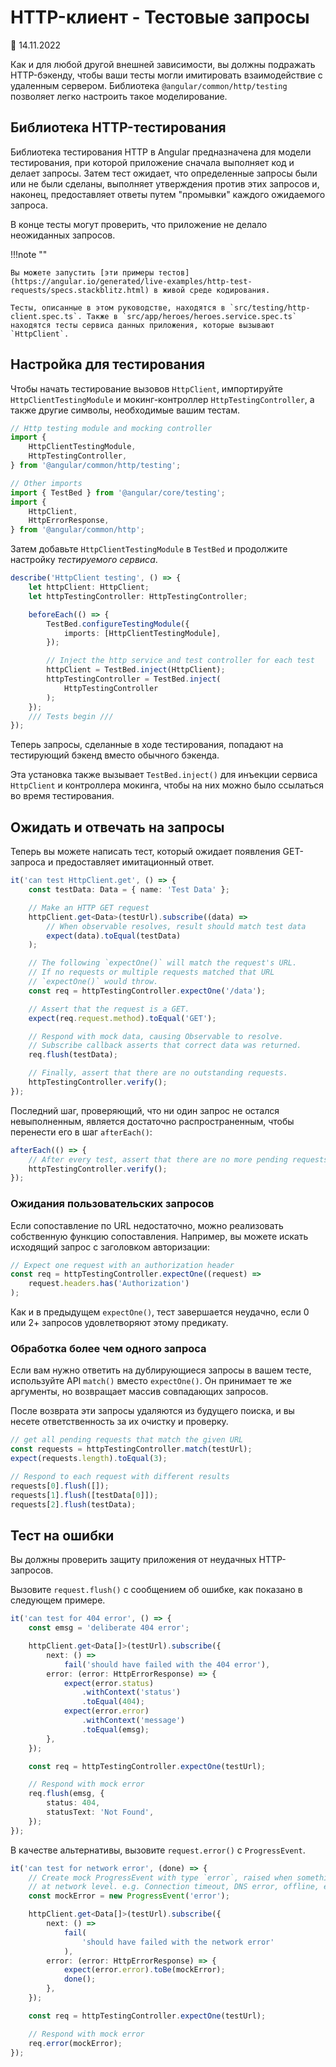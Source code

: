 # HTTP-клиент - Тестовые запросы

:date: 14.11.2022

Как и для любой другой внешней зависимости, вы должны подражать HTTP-бэкенду, чтобы ваши тесты могли имитировать взаимодействие с удаленным сервером. Библиотека `@angular/common/http/testing` позволяет легко настроить такое моделирование.

## Библиотека HTTP-тестирования

Библиотека тестирования HTTP в Angular предназначена для модели тестирования, при которой приложение сначала выполняет код и делает запросы. Затем тест ожидает, что определенные запросы были или не были сделаны, выполняет утверждения против этих запросов и, наконец, предоставляет ответы путем "промывки" каждого ожидаемого запроса.

В конце тесты могут проверить, что приложение не делало неожиданных запросов.

!!!note ""

    Вы можете запустить [эти примеры тестов](https://angular.io/generated/live-examples/http-test-requests/specs.stackblitz.html) в живой среде кодирования.

    Тесты, описанные в этом руководстве, находятся в `src/testing/http-client.spec.ts`. Также в `src/app/heroes/heroes.service.spec.ts` находятся тесты сервиса данных приложения, которые вызывают `HttpClient`.

## Настройка для тестирования

Чтобы начать тестирование вызовов `HttpClient`, импортируйте `HttpClientTestingModule` и мокинг-контроллер `HttpTestingController`, а также другие символы, необходимые вашим тестам.

```ts
// Http testing module and mocking controller
import {
    HttpClientTestingModule,
    HttpTestingController,
} from '@angular/common/http/testing';

// Other imports
import { TestBed } from '@angular/core/testing';
import {
    HttpClient,
    HttpErrorResponse,
} from '@angular/common/http';
```

Затем добавьте `HttpClientTestingModule` в `TestBed` и продолжите настройку _тестируемого сервиса_.

```ts
describe('HttpClient testing', () => {
    let httpClient: HttpClient;
    let httpTestingController: HttpTestingController;

    beforeEach(() => {
        TestBed.configureTestingModule({
            imports: [HttpClientTestingModule],
        });

        // Inject the http service and test controller for each test
        httpClient = TestBed.inject(HttpClient);
        httpTestingController = TestBed.inject(
            HttpTestingController
        );
    });
    /// Tests begin ///
});
```

Теперь запросы, сделанные в ходе тестирования, попадают на тестирующий бэкенд вместо обычного бэкенда.

Эта установка также вызывает `TestBed.inject()` для инъекции сервиса `HttpClient` и контроллера мокинга, чтобы на них можно было ссылаться во время тестирования.

## Ожидать и отвечать на запросы

Теперь вы можете написать тест, который ожидает появления GET-запроса и предоставляет имитационный ответ.

```ts
it('can test HttpClient.get', () => {
    const testData: Data = { name: 'Test Data' };

    // Make an HTTP GET request
    httpClient.get<Data>(testUrl).subscribe((data) =>
        // When observable resolves, result should match test data
        expect(data).toEqual(testData)
    );

    // The following `expectOne()` will match the request's URL.
    // If no requests or multiple requests matched that URL
    // `expectOne()` would throw.
    const req = httpTestingController.expectOne('/data');

    // Assert that the request is a GET.
    expect(req.request.method).toEqual('GET');

    // Respond with mock data, causing Observable to resolve.
    // Subscribe callback asserts that correct data was returned.
    req.flush(testData);

    // Finally, assert that there are no outstanding requests.
    httpTestingController.verify();
});
```

Последний шаг, проверяющий, что ни один запрос не остался невыполненным, является достаточно распространенным, чтобы перенести его в шаг `afterEach()`:

```ts
afterEach(() => {
    // After every test, assert that there are no more pending requests.
    httpTestingController.verify();
});
```

### Ожидания пользовательских запросов

Если сопоставление по URL недостаточно, можно реализовать собственную функцию сопоставления. Например, вы можете искать исходящий запрос с заголовком авторизации:

```ts
// Expect one request with an authorization header
const req = httpTestingController.expectOne((request) =>
    request.headers.has('Authorization')
);
```

Как и в предыдущем `expectOne()`, тест завершается неудачно, если 0 или 2+ запросов удовлетворяют этому предикату.

### Обработка более чем одного запроса

Если вам нужно ответить на дублирующиеся запросы в вашем тесте, используйте API `match()` вместо `expectOne()`. Он принимает те же аргументы, но возвращает массив совпадающих запросов.

После возврата эти запросы удаляются из будущего поиска, и вы несете ответственность за их очистку и проверку.

```ts
// get all pending requests that match the given URL
const requests = httpTestingController.match(testUrl);
expect(requests.length).toEqual(3);

// Respond to each request with different results
requests[0].flush([]);
requests[1].flush([testData[0]]);
requests[2].flush(testData);
```

## Тест на ошибки

Вы должны проверить защиту приложения от неудачных HTTP-запросов.

Вызовите `request.flush()` с сообщением об ошибке, как показано в следующем примере.

```ts
it('can test for 404 error', () => {
    const emsg = 'deliberate 404 error';

    httpClient.get<Data[]>(testUrl).subscribe({
        next: () =>
            fail('should have failed with the 404 error'),
        error: (error: HttpErrorResponse) => {
            expect(error.status)
                .withContext('status')
                .toEqual(404);
            expect(error.error)
                .withContext('message')
                .toEqual(emsg);
        },
    });

    const req = httpTestingController.expectOne(testUrl);

    // Respond with mock error
    req.flush(emsg, {
        status: 404,
        statusText: 'Not Found',
    });
});
```

В качестве альтернативы, вызовите `request.error()` с `ProgressEvent`.

```ts
it('can test for network error', (done) => {
    // Create mock ProgressEvent with type `error`, raised when something goes wrong
    // at network level. e.g. Connection timeout, DNS error, offline, etc.
    const mockError = new ProgressEvent('error');

    httpClient.get<Data[]>(testUrl).subscribe({
        next: () =>
            fail(
                'should have failed with the network error'
            ),
        error: (error: HttpErrorResponse) => {
            expect(error.error).toBe(mockError);
            done();
        },
    });

    const req = httpTestingController.expectOne(testUrl);

    // Respond with mock error
    req.error(mockError);
});
```
